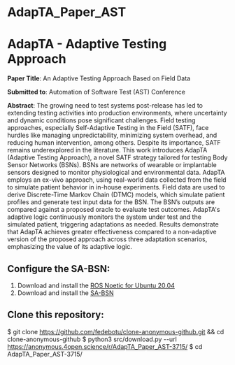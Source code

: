 # AdapTA_Paper_AST


# AdapTA - Adaptive Testing Approach

**Paper Title**: An Adaptive Testing Approach Based on Field Data

**Submitted to**: Automation of Software Test (AST) Conference

**Abstract**: The growing need to test systems post-release has led to extending testing activities into production environments, where uncertainty and dynamic conditions pose significant challenges. Field testing approaches, especially Self-Adaptive Testing in the Field (SATF), face hurdles like managing unpredictability, minimizing system overhead, and reducing human intervention, among others. 
Despite its importance, SATF remains underexplored in the literature. This work introduces AdapTA (Adaptive Testing Approach), a novel SATF strategy tailored for testing Body Sensor Networks (BSNs). BSNs are networks of wearable or implantable sensors designed to monitor physiological and environmental data. AdapTA employs an ex-vivo approach, using real-world data collected from the field to simulate patient behavior in in-house experiments. 
Field data are used to derive Discrete-Time Markov Chain (DTMC) models, which simulate patient profiles and generate test input data for the BSN. The BSN’s outputs are compared against a proposed oracle to evaluate test outcomes. AdapTA's adaptive logic continuously monitors the system under test and the simulated patient, triggering adaptations as needed. Results demonstrate that AdapTA achieves greater effectiveness compared to a non-adaptive version of the proposed approach across three adaptation scenarios, emphasizing the value of its adaptive logic.
  
## **Configure the SA-BSN**:
1. Download and install the [ROS Noetic for Ubuntu 20.04](http://wiki.ros.org/noetic/Installation/Ubuntu)
2. Download and install the [SA-BSN](https://github.com/lesunb/bsn/tree/1c45cd8f4c43e36fcf5665940d5ce7c66b907b31)

## **Clone this repository**:
$ git clone https://github.com/fedebotu/clone-anonymous-github.git && cd clone-anonymous-github
$ python3 src/download.py --url https://anonymous.4open.science/r/AdapTA_Paper_AST-3715/
$ cd AdapTA_Paper_AST-3715/

